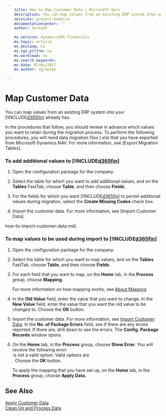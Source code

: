 ```yaml
---
    title: How to Map Customer Data | Microsoft Docs
    description: You can map values from an existing ERP system into your Business Central already has.
    services: project-madeira
    documentationcenter: ''
    author: SorenGP

    ms.service: dynamics365-financials
    ms.topic: article
    ms.devlang: na
    ms.tgt_pltfrm: na
    ms.workload: na
    ms.search.keywords:
    ms.date: 07/01/2017
    ms.author: sgroespe

---
```

# Map Customer Data
You can map values from an existing ERP system into your [!INCLUDE[d365fin](includes/d365fin_md.md)] already has.  

In the procedures that follow, you should review in advance which values you want to retain during the migration process. To perform the following procedures, you will need data migration files (.xls) that you have exported from Microsoft Dynamics NAV. For more information, see [Export Migration Tables].



### To add additional values to [!INCLUDE[d365fin](includes/d365fin_md.md)]  

1.  Open the configuration package for the company.  

2.  Select the table for which you want to add additional values, and on the **Tables** FastTab, choose **Table**, and then choose **Fields**.  

3.  For the fields for which you want [!INCLUDE[d365fin](includes/d365fin_md.md)] to permit additional values during migration, select the **Create Missing Codes** check box.  

4.  Import the customer data. For more information, see [Import Customer Data].



how-to-import-customer-data.md).  

### To map values to be used during import to [!INCLUDE[d365fin](includes/d365fin_md.md)]  

1.  Open the configuration package for the company.  

2.  Select the table for which you want to map values, and on the **Tables** FastTab, choose **Table**, and then choose **Fields**.  

3.  For each field that you want to map, on the **Home** tab, in the **Process** group, choose **Mapping**.  

     For more information on how mapping works, see [About Mapping](admin-about-mapping.md).  

4.  In the **Old Value** field, enter the value that you want to change. In the **New Value** field, enter the value that you want the old value to be changed to. Choose the **OK** button.  

5.  Import the customer data. For more information, see [Import Customer Data](admin-how-to-import-customer-data.md). In the **No. of Package Errors** field, see if there are any errors reported. If there are, drill down to see the errors. The **Config. Package Records** window opens.  

6.  On the **Home** tab, in the **Process** group, choose **Show Error**. You will receive the following error: **<option> is not a valid option. Valid options are <valid option list>**. Choose the **OK** button.  

     To apply the mapping that you have set up, on the **Home** tab, in the **Process** group, choose **Apply Data.**  

## See Also  

 [Apply Customer Data](admin-how-to-apply-customer-data.md)   
 [Clean Up and Process Data](admin-how-to-clean-up-and-process-data.md)   
